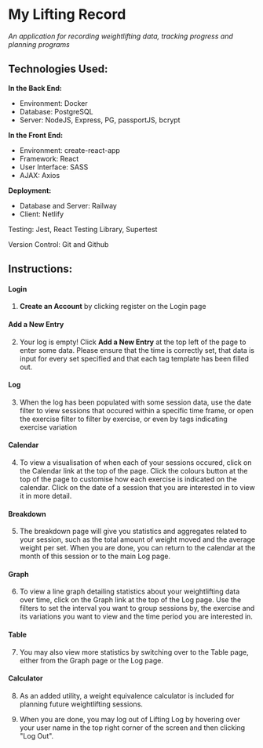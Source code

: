 # My Lifting Record

_An application for recording weightlifting data, tracking progress and planning programs_

## Technologies Used:

**In the Back End:**

- Environment: Docker
- Database: PostgreSQL
- Server: NodeJS, Express, PG, passportJS, bcrypt

**In the Front End:**

- Environment: create-react-app
- Framework: React
- User Interface: SASS
- AJAX: Axios

**Deployment:**

- Database and Server: Railway
- Client: Netlify

Testing: Jest, React Testing Library, Supertest

Version Control: Git and Github

## Instructions:

#### Login

1. **Create an Account** by clicking register on the Login page

#### Add a New Entry

2. Your log is empty! Click **Add a New Entry** at the top left of the page to enter some data. Please ensure that the time is correctly set, that data is input for every set specified and that each tag template has been filled out.

#### Log

3. When the log has been populated with some session data, use the date filter to view sessions that occured within a specific time frame, or open the exercise filter to filter by exercise, or even by tags indicating exercise variation

#### Calendar

4. To view a visualisation of when each of your sessions occured, click on the Calendar link at the top of the page. Click the colours button at the top of the page to customise how each exercise is indicated on the calendar. Click on the date of a session that you are interested in to view it in more detail.

#### Breakdown

5. The breakdown page will give you statistics and aggregates related to your session, such as the total amount of weight moved and the average weight per set. When you are done, you can return to the calendar at the month of this session or to the main Log page.

#### Graph

6. To view a line graph detailing statistics about your weightlifting data over time, click on the Graph link at the top of the Log page. Use the filters to set the interval you want to group sessions by, the exercise and its variations you want to view and the time period you are interested in.

#### Table

7. You may also view more statistics by switching over to the Table page, either from the Graph page or the Log page.

#### Calculator

8. As an added utility, a weight equivalence calculator is included for planning future weightlifting sessions.

9. When you are done, you may log out of Lifting Log by hovering over your user name in the top right corner of the screen and then clicking "Log Out".

